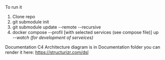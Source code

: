 To run it
1. Clone repo
2. git submodule init
3. git submodule update --remote --recursive
4. docker compose --profil [with selected services (see compose file)] up *--watch (for development of serveices)*

Documentation
C4 Architecture diagram is in Documentation folder
you can render it here: https://structurizr.com/dsl
